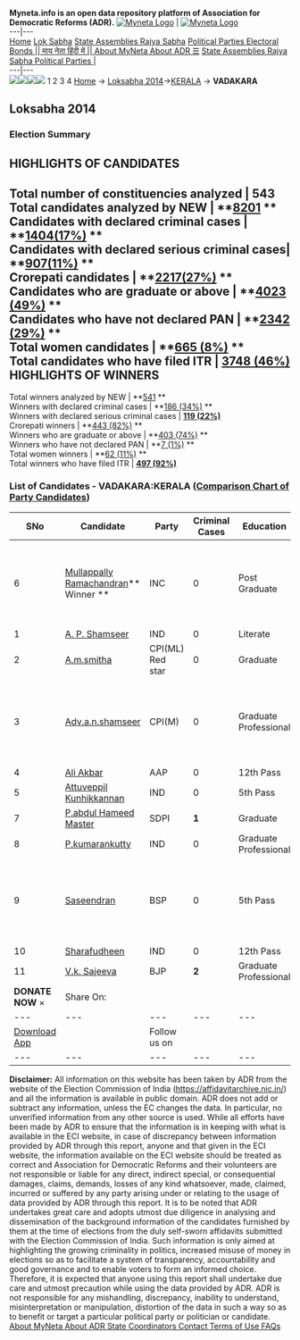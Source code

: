 **Myneta.info is an open data repository platform of Association for Democratic Reforms (ADR).**
[![Myneta Logo](https://www.myneta.info/lib/img/myneta-logo.png)](https://www.myneta.info/) | [![Myneta Logo](https://www.myneta.info/lib/img/adr-logo.png)](https://adrindia.org)  
---|---  
[Home](https://www.myneta.info/) [Lok Sabha](https://www.myneta.info/#ls "Lok Sabha") [ State Assemblies ](https://www.myneta.info/#sa "State Assemblies") [Rajya Sabha](https://www.myneta.info/#rs "Rajya Sabha") [Political Parties ](https://www.myneta.info/party "Political Parties") [ Electoral Bonds ](https://www.myneta.info/electoral_bonds "Electoral Bonds") [ || माय नेता हिंदी में || ](https://translate.google.co.in/translate?prev=hp&hl=en&js=y&u=www.myneta.info&sl=en&tl=hi&history_state0=) [ About MyNeta ](https://adrindia.org/content/about-myneta) [ About ADR ](https://adrindia.org/about-adr/who-we-are) [☰](javascript:void\(0\))
[ State Assemblies ](https://www.myneta.info/#sa "State Assemblies") [ Rajya Sabha ](https://www.myneta.info/#rs "Rajya Sabha") [ Political Parties ](https://www.myneta.info/party "Political Parties")
|   
---|---  
![](https://www.myneta.info/lib/img/banner/banner-1.png)![](https://www.myneta.info/lib/img/banner/banner-2.png)![](https://www.myneta.info/lib/img/banner/banner-3.png)![](https://www.myneta.info/lib/img/banner/banner-4.png)
1  2  3  4 
[Home](https://www.myneta.info/) → [Loksabha 2014](https://www.myneta.info/ls2014/)→[KERALA](https://www.myneta.info/ls2014/index.php?action=show_constituencies&state_id=11) → **VADAKARA**
### 
## Loksabha 2014
###  Election Summary 
HIGHLIGHTS OF CANDIDATES  
---  
Total number of constituencies analyzed |  543   
Total candidates analyzed by NEW | **[8201](https://www.myneta.info/ls2014/index.php?action=summary&subAction=candidates_analyzed&sort=candidate#summary) **  
Candidates with declared criminal cases | **[1404(17%)](https://www.myneta.info/ls2014/index.php?action=summary&subAction=crime&sort=candidate#summary) **  
Candidates with declared serious criminal cases| **[907(11%)](https://www.myneta.info/ls2014/index.php?action=summary&subAction=serious_crime&sort=candidate#summary) **  
Crorepati candidates | **[2217(27%)](https://www.myneta.info/ls2014/index.php?action=summary&subAction=crorepati&sort=candidate#summary) **  
Candidates who are graduate or above | **[4023 (49%)](https://www.myneta.info/ls2014/index.php?action=summary&subAction=education&sort=candidate#summary) **  
Candidates who have not declared PAN | **[2342 (29%)](https://www.myneta.info/ls2014/index.php?action=summary&subAction=without_pan&sort=candidate#summary) **  
Total women candidates | **[665 (8%)](https://www.myneta.info/ls2014/index.php?action=summary&subAction=women_candidate&sort=candidate#summary) **  
Total candidates who have filed ITR | [**3748 (46%)**](https://www.myneta.info/ls2014/index.php?action=summary&subAction=filed_itr&sort=candidate#summary)  
HIGHLIGHTS OF WINNERS  
---  
Total winners analyzed by NEW | **[541](https://www.myneta.info/ls2014/index.php?action=summary&subAction=winner_analyzed&sort=candidate#summary) **  
Winners with declared criminal cases | **[186 (34%)](https://www.myneta.info/ls2014/index.php?action=summary&subAction=winner_crime&sort=candidate#summary) **  
Winners with declared serious criminal cases | **[119 (22%)](https://www.myneta.info/ls2014/index.php?action=summary&subAction=winner_serious_crime&sort=candidate#summary)**  
Crorepati winners | **[443 (82%)](https://www.myneta.info/ls2014/index.php?action=summary&subAction=winner_crorepati&sort=candidate#summary) **  
Winners who are graduate or above | **[403 (74%)](https://www.myneta.info/ls2014/index.php?action=summary&subAction=winner_education&sort=candidate#summary) **  
Winners who have not declared PAN | **[7 (1%)](https://www.myneta.info/ls2014/index.php?action=summary&subAction=winner_without_pan&sort=candidate#summary) **  
Total women winners | **[62 (11%)](https://www.myneta.info/ls2014/index.php?action=summary&subAction=winner_women&sort=candidate#summary) **  
Total winners who have filed ITR | [**497 (92%)**](https://www.myneta.info/ls2014/index.php?action=summary&subAction=winner_filed_itr&sort=candidate#summary)  
### List of Candidates - VADAKARA:KERALA ([Comparison Chart of Party Candidates](https://www.myneta.info/ls2014/comparisonchart.php?constituency_id=44))
SNo | Candidate| Party| Criminal Cases| Education| Age| Total Assets| Liabilities  
---|---|---|---|---|---|---|---  
6  | [Mullappally Ramachandran](https://www.myneta.info/ls2014/candidate.php?candidate_id=260)** Winner ** | INC | 0 | Post Graduate| 67 | ![](https://myneta.info/image_v2.php?myneta_folder=ls2014&candidate_id=260&col=ta) | ![](https://myneta.info/image_v2.php?myneta_folder=ls2014&candidate_id=260&col=lia)  
1  | [A. P. Shamseer](https://www.myneta.info/ls2014/candidate.php?candidate_id=1850) | IND | 0 | Literate| 32 | Rs 55,620 ~ 55 Thou+ | Rs 0 ~   
2  | [A.m.smitha](https://www.myneta.info/ls2014/candidate.php?candidate_id=1847) | CPI(ML) Red star | 0 | Graduate| 33 | Rs 22,000 ~ 22 Thou+ | Rs 0 ~   
3  | [Adv.a.n.shamseer](https://www.myneta.info/ls2014/candidate.php?candidate_id=169) | CPI(M) | 0 | Graduate Professional| 36 | ![](https://myneta.info/image_v2.php?myneta_folder=ls2014&candidate_id=169&col=ta) | ![](https://myneta.info/image_v2.php?myneta_folder=ls2014&candidate_id=169&col=lia)  
4  | [Ali Akbar](https://www.myneta.info/ls2014/candidate.php?candidate_id=1846) | AAP | 0 | 12th Pass| 50 | Rs 44,48,946 ~ 44 Lacs+ | Rs 26,74,831 ~ 26 Lacs+  
5  | [Attuveppil Kunhikkannan](https://www.myneta.info/ls2014/candidate.php?candidate_id=1848) | IND | 0 | 5th Pass| 57 | Rs 4,52,079 ~ 4 Lacs+ | Rs 19,000 ~ 19 Thou+  
7  | [P.abdul Hameed Master](https://www.myneta.info/ls2014/candidate.php?candidate_id=264) | SDPI | **1** | Graduate| 55 | Rs 49,88,654 ~ 49 Lacs+ | Rs 0 ~   
8  | [P.kumarankutty](https://www.myneta.info/ls2014/candidate.php?candidate_id=1843) | IND | 0 | Graduate Professional| 69 | Rs 4,43,47,759 ~ 4 Crore+ | Rs 0 ~   
9  | [Saseendran](https://www.myneta.info/ls2014/candidate.php?candidate_id=1845) | BSP | 0 | 5th Pass| 44 | ![](https://myneta.info/image_v2.php?myneta_folder=ls2014&candidate_id=1845&col=ta) | ![](https://myneta.info/image_v2.php?myneta_folder=ls2014&candidate_id=1845&col=lia)  
10  | [Sharafudheen](https://www.myneta.info/ls2014/candidate.php?candidate_id=263) | IND | 0 | 12th Pass| 53 | Rs 11,19,368 ~ 11 Lacs+ | Rs 0 ~   
11  | [V.k. Sajeeva](https://www.myneta.info/ls2014/candidate.php?candidate_id=955) | BJP | **2** | Graduate Professional| 39 | Rs 25,34,579 ~ 25 Lacs+ | Rs 11,25,903 ~ 11 Lacs+  
|  **DONATE NOW** × |  Share On:  | [](https://api.whatsapp.com/send?text=https%3A%2F%2Fmyneta.info%2Fpunjab2022%2Findex.php%3Faction%3Dshow_constituencies%26state_id%3D19) | [](https://www.facebook.com/sharer/sharer.php?u=https%3A%2F%2Fmyneta.info%2Fpunjab2022%2Findex.php%3Faction%3Dshow_constituencies%26state_id%3D19) | [](https://twitter.com/share?url=https%3A%2F%2Fmyneta.info%2Fpunjab2022%2Findex.php%3Faction%3Dshow_constituencies%26state_id%3D19)  
---|---|---|---|---  
| [ Download App ](https://play.google.com/store/apps/details?id=com.webrosoft.myneta1&pcampaignid=pcampaignidMKT-Other-global-all-co-prtnr-py-PartBadge-Mar2515-1) | [](https://play.google.com/store/apps/details?id=com.webrosoft.myneta1&pcampaignid=pcampaignidMKT-Other-global-all-co-prtnr-py-PartBadge-Mar2515-1) |  Follow us on  | [](https://www.facebook.com/adrindia.org/) | [](https://twitter.com/adrspeaks) | [](https://groups.google.com/g/national-election-watch?hl=en&pli=1) | [](https://www.instagram.com/adrspeaks/) | [](https://www.youtube.com/user/adrspeaks) | [](https://sharechat.com/profile/adrspeaks)  
---|---|---|---|---|---|---|---|---  
**Disclaimer:** All information on this website has been taken by ADR from the website of the Election Commission of India (https://affidavitarchive.nic.in/) and all the information is available in public domain. ADR does not add or subtract any information, unless the EC changes the data. In particular, no unverified information from any other source is used. While all efforts have been made by ADR to ensure that the information is in keeping with what is available in the ECI website, in case of discrepancy between information provided by ADR through this report, anyone and that given in the ECI website, the information available on the ECI website should be treated as correct and Association for Democratic Reforms and their volunteers are not responsible or liable for any direct, indirect special, or consequential damages, claims, demands, losses of any kind whatsoever, made, claimed, incurred or suffered by any party arising under or relating to the usage of data provided by ADR through this report. It is to be noted that ADR undertakes great care and adopts utmost due diligence in analysing and dissemination of the background information of the candidates furnished by them at the time of elections from the duly self-sworn affidavits submitted with the Election Commission of India. Such information is only aimed at highlighting the growing criminality in politics, increased misuse of money in elections so as to facilitate a system of transparency, accountability and good governance and to enable voters to form an informed choice. Therefore, it is expected that anyone using this report shall undertake due care and utmost precaution while using the data provided by ADR. ADR is not responsible for any mishandling, discrepancy, inability to understand, misinterpretation or manipulation, distortion of the data in such a way so as to benefit or target a particular political party or politician or candidate. 
[ About MyNeta ](https://adrindia.org/content/about-myneta) [ About ADR ](https://adrindia.org/about-adr/who-we-are) [ State Coordinators ](https://adrindia.org/about-adr/state-coordinators) [ Contact ](https://adrindia.org/contact-us) [ Terms of Use ](https://adrindia.org/content/adr-terms-use) [ FAQs ](https://adrindia.org/content/faqs)
